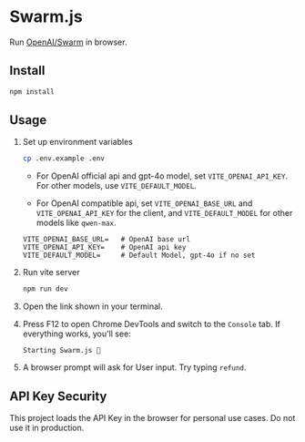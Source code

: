# Swarm.js

Run [OpenAI/Swarm](https://github.com/openai/swarm) in browser.

## Install

```bash
npm install
```

## Usage

1. Set up environment variables

   ```bash
   cp .env.example .env
   ```

   - For OpenAI official api and gpt-4o model, set `VITE_OPENAI_API_KEY`. For other models, use `VITE_DEFAULT_MODEL`.

   - For OpenAI compatible api, set `VITE_OPENAI_BASE_URL` and `VITE_OPENAI_API_KEY` for the client, and `VITE_DEFAULT_MODEL` for other models like `qwen-max`.

   ```
   VITE_OPENAI_BASE_URL=   # OpenAI base url
   VITE_OPENAI_API_KEY=    # OpenAI api key
   VITE_DEFAULT_MODEL=     # Default Model, gpt-4o if no set
   ```

2. Run vite server

   ```bash
   npm run dev
   ```

3. Open the link shown in your terminal.
4. Press F12 to open Chrome DevTools and switch to the `Console` tab. If everything works, you'll see:
   ```
   Starting Swarm.js 🐝
   ```
5. A browser prompt will ask for User input. Try typing `refund`.

## API Key Security

This project loads the API Key in the browser for personal use cases. Do not use it in production.

